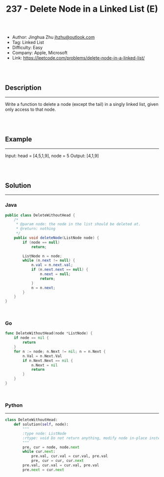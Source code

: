 # <center>237 - Delete Node in a Linked List (E)</center> 



<br></br>

* Author: Jinghua Zhu <jhzhu@outlook.com>
* Tag: Linked List
* Difficulty: Easy
* Company: Apple, Microsoft
* Link: https://leetcode.com/problems/delete-node-in-a-linked-list/

<br></br>



## Description
----
Write a function to delete a node (except the tail) in a singly linked list, given only access to that node.

<br></br>



## Example
----
Input: head = [4,5,1,9], node = 5
Output: [4,1,9]

<br></br>



## Solution
----
### Java
```java
public class DeleteWithoutHead {
	/*
     * @param node: the node in the list should be deleted at.
     * @return: nothing
     */
    public void deleteNode(ListNode node) {
        if (node == null)
            return;
        
        ListNode n = node;
        while (n.next != null) {
            n.val = n.next.val;
            if (n.next.next == null) {
                n.next = null;
                return;
            }
            n = n.next;
        }
    }
}
```

<br>


### Go
```go
func DeleteWithoutHead(node *ListNode) {
	if node == nil {
		return
	}
	for n := node; n.Next != nil; n = n.Next {
		n.Val = n.Next.Val
		if n.Next.Next == nil {
			n.Next = nil
			return
		}
	}
}
```

<br>


### Python
----
```python
class DeleteWithoutHead:
    def solution(self, node):
        """
        :type node: ListNode
        :rtype: void Do not return anything, modify node in-place instead.
        """
        pre, cur = node, node.next
        while cur.next:
            pre.val, cur.val = cur.val, pre.val
            pre, cur = cur, cur.next
        pre.val, cur.val = cur.val, pre.val
        pre.next = cur.next
```